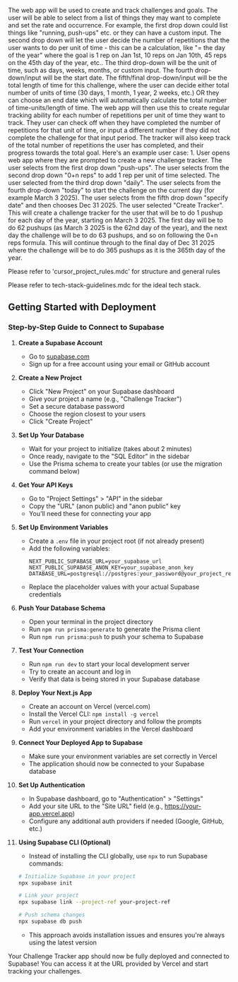 The web app will be used to create and track challenges and goals. The user will be able to select from a list of things they may want to complete and set the rate and occurrence. For example, the first drop down could list things like "running, push-ups" etc. or they can have a custom input. The second drop down will let the user decide the number of repetitions that the user wants to do per unit of time - this can be a calculation, like "= the day of the year" where the goal is 1 rep on Jan 1st, 10 reps on Jan 10th, 45 reps on the 45th day of the year, etc.. The third drop-down will be the unit of time, such as days, weeks, months, or custom input. The fourth drop-down/input will be the start date. The fifth/final drop-down/input will be the total length of time for this challenge, where the user can decide either total number of units of time (30 days, 1 month, 1 year, 2 weeks, etc.) OR they can choose an end date which will automatically calculate the total number of time-units/length of time. The web app will then use this to create regular tracking ability for each number of repetitions per unit of time they want to track. They user can check off when they have completed the number of repetitions for that unit of time, or input a different number if they did not complete the challenge for that input period. The tracker will also keep track of the total number of repetitions the user has completed, and their progress towards the total goal. Here's an example user case: 1. User opens web app where they are prompted to create a new challenge tracker. The user selects from the first drop down "push-ups". The user selects from the second drop down "0+n reps" to add 1 rep per unit of time selected. The user selected from the third drop down "daily". The user selects from the fourth drop-down "today" to start the challenge on the current day (for example March 3 2025). The user selects from the fifth drop down "specify date" and then chooses Dec 31 2025. The user selected "Create Tracker". This will create a challenge tracker for the user that will be to do 1 pushup for each day of the year, starting on March 3 2025. The first day will be to do 62 pushups (as March 3 2025 is the 62nd day of the year), and the next day the challenge will be to do 63 pushups, and so on following the 0+n reps formula. This will continue through to the final day of Dec 31 2025 where the challenge will be to do 365 pushups as it is the 365th day of the year.

Please refer to 'cursor_project_rules.mdc' for structure and general rules

Please refer to tech-stack-guidelines.mdc for the ideal tech stack.

## Getting Started with Deployment

### Step-by-Step Guide to Connect to Supabase

1. **Create a Supabase Account**

   - Go to [supabase.com](https://supabase.com)
   - Sign up for a free account using your email or GitHub account

2. **Create a New Project**

   - Click "New Project" on your Supabase dashboard
   - Give your project a name (e.g., "Challenge Tracker")
   - Set a secure database password
   - Choose the region closest to your users
   - Click "Create Project"

3. **Set Up Your Database**

   - Wait for your project to initialize (takes about 2 minutes)
   - Once ready, navigate to the "SQL Editor" in the sidebar
   - Use the Prisma schema to create your tables (or use the migration command below)

4. **Get Your API Keys**

   - Go to "Project Settings" > "API" in the sidebar
   - Copy the "URL" (anon public) and "anon public" key
   - You'll need these for connecting your app

5. **Set Up Environment Variables**

   - Create a `.env` file in your project root (if not already present)
   - Add the following variables:
     ```
     NEXT_PUBLIC_SUPABASE_URL=your_supabase_url
     NEXT_PUBLIC_SUPABASE_ANON_KEY=your_supabase_anon_key
     DATABASE_URL=postgresql://postgres:your_password@your_project_ref.supabase.co:5432/postgres
     ```
   - Replace the placeholder values with your actual Supabase credentials

6. **Push Your Database Schema**

   - Open your terminal in the project directory
   - Run `npm run prisma:generate` to generate the Prisma client
   - Run `npm run prisma:push` to push your schema to Supabase

7. **Test Your Connection**

   - Run `npm run dev` to start your local development server
   - Try to create an account and log in
   - Verify that data is being stored in your Supabase database

8. **Deploy Your Next.js App**

   - Create an account on Vercel (vercel.com)
   - Install the Vercel CLI: `npm install -g vercel`
   - Run `vercel` in your project directory and follow the prompts
   - Add your environment variables in the Vercel dashboard

9. **Connect Your Deployed App to Supabase**

   - Make sure your environment variables are set correctly in Vercel
   - The application should now be connected to your Supabase database

10. **Set Up Authentication**

    - In Supabase dashboard, go to "Authentication" > "Settings"
    - Add your site URL to the "Site URL" field (e.g., https://your-app.vercel.app)
    - Configure any additional auth providers if needed (Google, GitHub, etc.)

11. **Using Supabase CLI (Optional)**

    - Instead of installing the CLI globally, use `npx` to run Supabase commands:

    ```bash
    # Initialize Supabase in your project
    npx supabase init

    # Link your project
    npx supabase link --project-ref your-project-ref

    # Push schema changes
    npx supabase db push
    ```

    - This approach avoids installation issues and ensures you're always using the latest version

Your Challenge Tracker app should now be fully deployed and connected to Supabase! You can access it at the URL provided by Vercel and start tracking your challenges.
